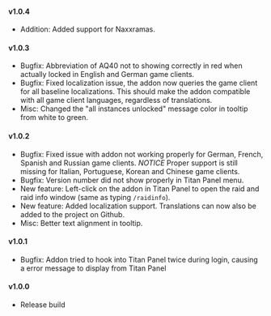 #### v1.0.4

- Addition: Added support for Naxxramas.

#### v1.0.3

- Bugfix: Abbreviation of AQ40 not to showing correctly in red when actually locked in English and German game clients.
- Bugfix: Fixed localization issue, the addon now queries the game client for all baseline localizations. This should make the addon compatible with all game client languages, regardless of translations.
- Misc: Changed the "all instances unlocked" message color in tooltip from white to green.

#### v1.0.2

- Bugfix: Fixed issue with addon not working properly for German, French, Spanish and Russian game clients. *NOTICE* Proper support is still missing for Italian, Portuguese, Korean and Chinese game clients.
- Bugfix: Version number did not show properly in Titan Panel menu.
- New feature: Left-click on the addon in Titan Panel to open the raid and raid info window (same as typing `/raidinfo`).
- New feature: Added localization support. Translations can now also be added to the project on Github.
- Misc: Better text alignment in tooltip.

#### v1.0.1

- Bugfix: Addon tried to hook into Titan Panel twice during login, causing a error message to display from Titan Panel

#### v1.0.0

- Release build

